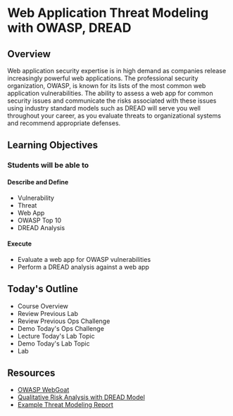 # Web Application Threat Modeling with OWASP, DREAD

## Overview

Web application security expertise is in high demand as companies release increasingly powerful web applications. The professional security organization, OWASP, is known for its lists of the most common web application vulnerabilities. The ability to assess a web app for common security issues and communicate the risks associated with these issues using industry standard models such as DREAD will serve you well throughout your career, as you evaluate threats to organizational systems and recommend appropriate defenses.

## Learning Objectives

### Students will be able to

#### Describe and Define

- Vulnerability
- Threat
- Web App
- OWASP Top 10
- DREAD Analysis

#### Execute

- Evaluate a web app for OWASP vulnerabilities
- Perform a DREAD analysis against a web app

## Today's Outline

- Course Overview
- Review Previous Lab
- Review Previous Ops Challenge
- Demo Today's Ops Challenge
- Lecture Today's Lab Topic
- Demo Today's Lab Topic
- Lab

## Resources

- [OWASP WebGoat](https://github.com/WebGoat/WebGoat)
- [Qualitative Risk Analysis with DREAD Model](https://resources.infosecinstitute.com/qualitative-risk-analysis-dread-model/)
- [Example Threat Modeling Report](https://files.iota.org/trinity/Threat+Modelling+Report+V1.2.signed.pdf)
